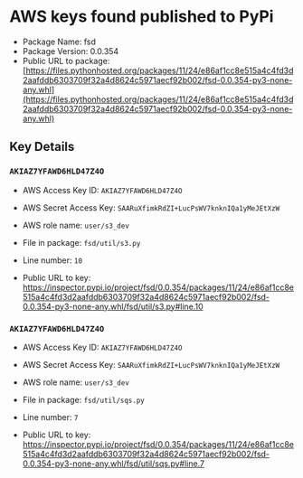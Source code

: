 # AWS keys found published to PyPi

* Package Name: fsd
* Package Version: 0.0.354
* Public URL to package: [https://files.pythonhosted.org/packages/11/24/e86af1cc8e515a4c4fd3d2aafddb6303709f32a4d8624c5971aecf92b002/fsd-0.0.354-py3-none-any.whl](https://files.pythonhosted.org/packages/11/24/e86af1cc8e515a4c4fd3d2aafddb6303709f32a4d8624c5971aecf92b002/fsd-0.0.354-py3-none-any.whl)

## Key Details

### `AKIAZ7YFAWD6HLD47Z4O`

* AWS Access Key ID: `AKIAZ7YFAWD6HLD47Z4O`
* AWS Secret Access Key: `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` 
* AWS role name: `user/s3_dev`
* File in package: `fsd/util/s3.py`
* Line number: `10`

* Public URL to key: https://inspector.pypi.io/project/fsd/0.0.354/packages/11/24/e86af1cc8e515a4c4fd3d2aafddb6303709f32a4d8624c5971aecf92b002/fsd-0.0.354-py3-none-any.whl/fsd/util/s3.py#line.10



### `AKIAZ7YFAWD6HLD47Z4O`

* AWS Access Key ID: `AKIAZ7YFAWD6HLD47Z4O`
* AWS Secret Access Key: `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` 
* AWS role name: `user/s3_dev`
* File in package: `fsd/util/sqs.py`
* Line number: `7`

* Public URL to key: https://inspector.pypi.io/project/fsd/0.0.354/packages/11/24/e86af1cc8e515a4c4fd3d2aafddb6303709f32a4d8624c5971aecf92b002/fsd-0.0.354-py3-none-any.whl/fsd/util/sqs.py#line.7


